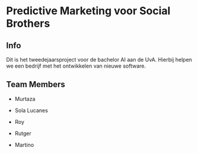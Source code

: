 # Predictive Marketing voor Social Brothers

## Info
Dit is het tweedejaarsproject voor de bachelor AI aan de UvA. 
Hierbij helpen we een bedrijf met het ontwikkelen van nieuwe software.

## Team Members
- Murtaza

- Sola Lucanes

- Roy

- Rutger

- Martino
